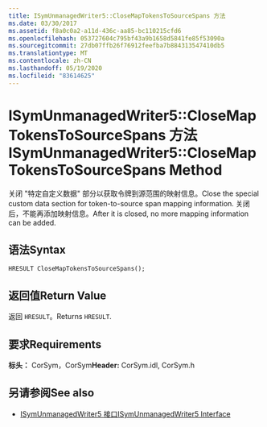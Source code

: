 ```yaml
---
title: ISymUnmanagedWriter5::CloseMapTokensToSourceSpans 方法
ms.date: 03/30/2017
ms.assetid: f8a0c0a2-a11d-436c-aa85-bc110215cfd6
ms.openlocfilehash: 053727604c795bf43a9b1658d5841fe85f53090a
ms.sourcegitcommit: 27db07ffb26f76912feefba7b884313547410db5
ms.translationtype: MT
ms.contentlocale: zh-CN
ms.lasthandoff: 05/19/2020
ms.locfileid: "83614625"
---
```

# <a name="isymunmanagedwriter5closemaptokenstosourcespans-method"></a><span data-ttu-id="4d1d2-102">ISymUnmanagedWriter5::CloseMapTokensToSourceSpans 方法</span><span class="sxs-lookup"><span data-stu-id="4d1d2-102">ISymUnmanagedWriter5::CloseMapTokensToSourceSpans Method</span></span>
<span data-ttu-id="4d1d2-103">关闭 "特定自定义数据" 部分以获取令牌到源范围的映射信息。</span><span class="sxs-lookup"><span data-stu-id="4d1d2-103">Close the special custom data section for token-to-source span mapping information.</span></span> <span data-ttu-id="4d1d2-104">关闭后，不能再添加映射信息。</span><span class="sxs-lookup"><span data-stu-id="4d1d2-104">After it is closed, no more mapping information can be added.</span></span>  
  
## <a name="syntax"></a><span data-ttu-id="4d1d2-105">语法</span><span class="sxs-lookup"><span data-stu-id="4d1d2-105">Syntax</span></span>  
  
```idl  
HRESULT CloseMapTokensToSourceSpans();  
```  
  
## <a name="return-value"></a><span data-ttu-id="4d1d2-106">返回值</span><span class="sxs-lookup"><span data-stu-id="4d1d2-106">Return Value</span></span>  
 <span data-ttu-id="4d1d2-107">返回 `HRESULT`。</span><span class="sxs-lookup"><span data-stu-id="4d1d2-107">Returns `HRESULT`.</span></span>  
  
## <a name="requirements"></a><span data-ttu-id="4d1d2-108">要求</span><span class="sxs-lookup"><span data-stu-id="4d1d2-108">Requirements</span></span>  
 <span data-ttu-id="4d1d2-109">**标头：** CorSym，CorSym</span><span class="sxs-lookup"><span data-stu-id="4d1d2-109">**Header:** CorSym.idl, CorSym.h</span></span>  
  
## <a name="see-also"></a><span data-ttu-id="4d1d2-110">另请参阅</span><span class="sxs-lookup"><span data-stu-id="4d1d2-110">See also</span></span>

- [<span data-ttu-id="4d1d2-111">ISymUnmanagedWriter5 接口</span><span class="sxs-lookup"><span data-stu-id="4d1d2-111">ISymUnmanagedWriter5 Interface</span></span>](isymunmanagedwriter5-interface.md)
